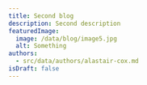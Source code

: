 ```yaml
---
title: Second blog
description: Second description
featuredImage:
  image: /data/blog/image5.jpg
  alt: Something
authors:
  - src/data/authors/alastair-cox.md
isDraft: false
---
```

